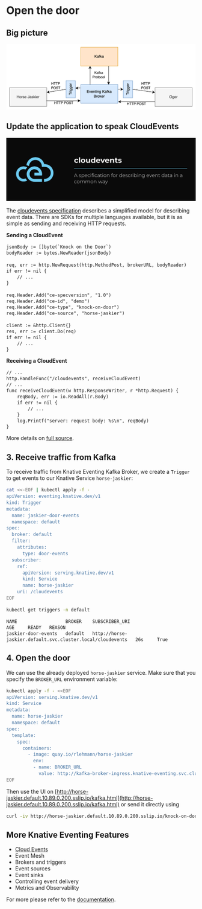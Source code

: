 # Open the door

## Big picture

![Eventing Architecture](./images/eventing-architecture.png)


## Update the application to speak CloudEvents

![CloudEvents](./images/cloudevents.png)

The [cloudevents specification](https://github.com/cloudevents/spec) describes a simplified model for describing event data. 
There are SDKs for multiple languages available, but it is as simple as sending and receiving HTTP requests.

**Sending a CloudEvent**
```golang
jsonBody := []byte(`Knock on the Door`)
bodyReader := bytes.NewReader(jsonBody)

req, err := http.NewRequest(http.MethodPost, brokerURL, bodyReader)
if err != nil {
	// ...
}

req.Header.Add("ce-specversion", "1.0")
req.Header.Add("ce-id", "demo")
req.Header.Add("ce-type", "knock-on-door")
req.Header.Add("ce-source", "horse-jaskier")

client := &http.Client{}
res, err := client.Do(req)
if err != nil {
	// ...
}
```

**Receiving a CloudEvent**
```golang
// ...
http.HandleFunc("/cloudevents", receiveCloudEvent)
// ...
func receiveCloudEvent(w http.ResponseWriter, r *http.Request) {
	reqBody, err := io.ReadAll(r.Body)
	if err != nil {
		// ...
	}
	log.Printf("server: request body: %s\n", reqBody)
}
```

More details on [full source](./horse-jaskier/main.go).


## 3. Receive traffic from Kafka

To receive traffic from Knative Eventing Kafka Broker, we create a `Trigger` to get events to our Knative Service `horse-jaskier`:

```bash
cat <<-EOF | kubectl apply -f -
apiVersion: eventing.knative.dev/v1
kind: Trigger
metadata:
  name: jaskier-door-events
  namespace: default
spec:
  broker: default
  filter:
    attributes:
      type: door-events
  subscriber:
    ref:
      apiVersion: serving.knative.dev/v1
      kind: Service
      name: horse-jaskier
    uri: /cloudevents
EOF
```

```bash
kubectl get triggers -n default
```

```text
NAME                  BROKER    SUBSCRIBER_URI                                               AGE     READY   REASON
jaskier-door-events   default   http://horse-jaskier.default.svc.cluster.local/cloudevents   26s     True    
```

## 4. Open the door

We can use the already deployed `horse-jaskier` service. Make sure that you specify the `BROKER_URL` environment variable:

```bash
kubectl apply -f - <<EOF
apiVersion: serving.knative.dev/v1
kind: Service
metadata:
  name: horse-jaskier
  namespace: default
spec:
  template:
    spec:
      containers:
        - image: quay.io/rlehmann/horse-jaskier
          env:
          - name: BROKER_URL
            value: http://kafka-broker-ingress.knative-eventing.svc.cluster.local/default/default    
EOF
```

Then use the UI on [http://horse-jaskier.default.10.89.0.200.sslip.io/kafka.html](http://horse-jaskier.default.10.89.0.200.sslip.io/kafka.html) or send it directly using

```bash
curl -iv http://horse-jaskier.default.10.89.0.200.sslip.io/knock-on-door
```

## More Knative Eventing Features

* [Cloud Events](https://cloudevents.io/)
* Event Mesh
* Brokers and triggers
* Event sources
* Event sinks
* Controlling event delivery
* Metrics and Observability

For more please refer to the [documentation](https://knative.dev).
